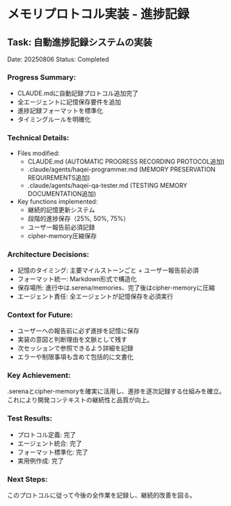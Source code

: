 # メモリプロトコル実装 - 進捗記録
## Task: 自動進捗記録システムの実装
Date: 20250806
Status: Completed

### Progress Summary:
- CLAUDE.mdに自動記録プロトコル追加完了
- 全エージェントに記憶保存要件を追加
- 進捗記録フォーマットを標準化
- タイミングルールを明確化

### Technical Details:
- Files modified: 
  - CLAUDE.md (AUTOMATIC PROGRESS RECORDING PROTOCOL追加)
  - .claude/agents/haqei-programmer.md (MEMORY PRESERVATION REQUIREMENTS追加)  
  - .claude/agents/haqei-qa-tester.md (TESTING MEMORY DOCUMENTATION追加)
- Key functions implemented:
  - 継続的記憶更新システム
  - 段階的進捗保存（25%, 50%, 75%）
  - ユーザー報告前必須記録
  - cipher-memory圧縮保存

### Architecture Decisions:
- 記憶のタイミング: 主要マイルストーンごと + ユーザー報告前必須
- フォーマット統一: Markdown形式で構造化
- 保存場所: 進行中は.serena/memories、完了後はcipher-memoryに圧縮
- エージェント責任: 全エージェントが記憶保存を必須実行

### Context for Future:
- ユーザーへの報告前に必ず進捗を記憶に保存
- 実装の意図と判断理由を文脈として残す
- 次セッションで参照できるよう詳細を記録
- エラーや制限事項も含めて包括的に文書化

### Key Achievement:
.serenaとcipher-memoryを確実に活用し、進捗を逐次記録する仕組みを確立。これにより開発コンテキストの継続性と品質が向上。

### Test Results:
- プロトコル定義: 完了
- エージェント統合: 完了  
- フォーマット標準化: 完了
- 実用例作成: 完了

### Next Steps:
このプロトコルに従って今後の全作業を記録し、継続的改善を図る。